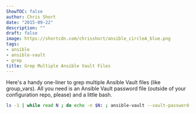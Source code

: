 ```yaml
---
ShowTOC: false
author: Chris Short
date: "2015-09-22"
description: ""
draft: false
image: https://shortcdn.com/chrisshort/ansible_circleA_blue.png
tags:
- ansible
- ansible-vault
- grep
title: Grep Multiple Ansible Vault Files
---
```


Here's a handy one-liner to grep multiple Ansible Vault files (like group_vars). All you need is an Ansible Vault password file (outside of your configuration repo, please) and a little bash.

```bash
ls -1 | while read N ; do echo -n $N: ; ansible-vault --vault-password-file ~/.ansible_vault view $N | grep <STRING> ; done
```

